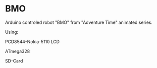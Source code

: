# BMO

Arduino controled robot "BMO" from "Adventure Time" animated series.

Using:

PCD8544-Nokia-5110 LCD

ATmega328

SD-Card
